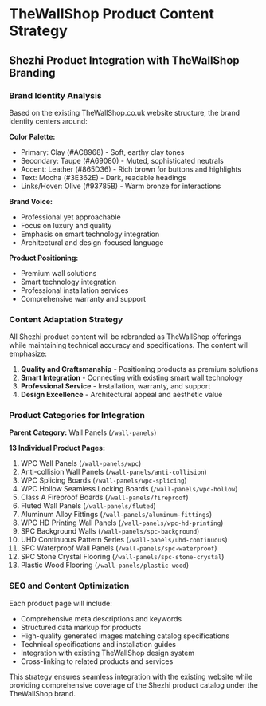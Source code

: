 # TheWallShop Product Content Strategy
## Shezhi Product Integration with TheWallShop Branding

### Brand Identity Analysis

Based on the existing TheWallShop.co.uk website structure, the brand identity centers around:

**Color Palette:**
- Primary: Clay (#AC8968) - Soft, earthy clay tones
- Secondary: Taupe (#A69080) - Muted, sophisticated neutrals  
- Accent: Leather (#865D36) - Rich brown for buttons and highlights
- Text: Mocha (#3E362E) - Dark, readable headings
- Links/Hover: Olive (#93785B) - Warm bronze for interactions

**Brand Voice:**
- Professional yet approachable
- Focus on luxury and quality
- Emphasis on smart technology integration
- Architectural and design-focused language

**Product Positioning:**
- Premium wall solutions
- Smart technology integration
- Professional installation services
- Comprehensive warranty and support

### Content Adaptation Strategy

All Shezhi product content will be rebranded as TheWallShop offerings while maintaining technical accuracy and specifications. The content will emphasize:

1. **Quality and Craftsmanship** - Positioning products as premium solutions
2. **Smart Integration** - Connecting with existing smart wall technology
3. **Professional Service** - Installation, warranty, and support
4. **Design Excellence** - Architectural appeal and aesthetic value

### Product Categories for Integration

**Parent Category:** Wall Panels (`/wall-panels`)

**13 Individual Product Pages:**
1. WPC Wall Panels (`/wall-panels/wpc`)
2. Anti-collision Wall Panels (`/wall-panels/anti-collision`)
3. WPC Splicing Boards (`/wall-panels/wpc-splicing`)
4. WPC Hollow Seamless Locking Boards (`/wall-panels/wpc-hollow`)
5. Class A Fireproof Boards (`/wall-panels/fireproof`)
6. Fluted Wall Panels (`/wall-panels/fluted`)
7. Aluminum Alloy Fittings (`/wall-panels/aluminum-fittings`)
8. WPC HD Printing Wall Panels (`/wall-panels/wpc-hd-printing`)
9. SPC Background Walls (`/wall-panels/spc-background`)
10. UHD Continuous Pattern Series (`/wall-panels/uhd-continuous`)
11. SPC Waterproof Wall Panels (`/wall-panels/spc-waterproof`)
12. SPC Stone Crystal Flooring (`/wall-panels/spc-stone-crystal`)
13. Plastic Wood Flooring (`/wall-panels/plastic-wood`)

### SEO and Content Optimization

Each product page will include:
- Comprehensive meta descriptions and keywords
- Structured data markup for products
- High-quality generated images matching catalog specifications
- Technical specifications and installation guides
- Integration with existing TheWallShop design system
- Cross-linking to related products and services

This strategy ensures seamless integration with the existing website while providing comprehensive coverage of the Shezhi product catalog under the TheWallShop brand.


